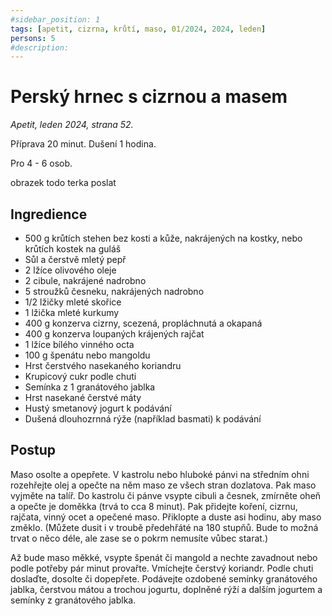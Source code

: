 ```yaml
---
#sidebar_position: 1
tags: [apetit, cizrna, krůtí, maso, 01/2024, 2024, leden]
persons: 5
#description:
---
```


# Perský hrnec s cizrnou a masem

_Apetit, leden 2024, strana 52._

Příprava 20 minut. Dušení 1 hodina.

Pro 4 - 6 osob.

obrazek todo terka poslat

## Ingredience

- 500 g krůtích stehen bez kosti a kůže, nakrájených na kostky, nebo krůtích kostek na guláš
- Sůl a čerstvě mletý pepř
- 2 lžíce olivového oleje
- 2 cibule, nakrájené nadrobno
- 5 stroužků česneku, nakrájených nadrobno
- 1/2 lžičky mleté skořice
- 1 lžička mleté kurkumy
- 400 g konzerva cizrny, scezená, propláchnutá a okapaná
- 400 g konzerva loupaných krájených rajčat
- 1 lžíce bílého vinného octa
- 100 g špenátu nebo mangoldu
- Hrst čerstvého nasekaného koriandru
- Krupicový cukr podle chuti
- Semínka z 1 granátového jablka
- Hrst nasekané čerstvé máty
- Hustý smetanový jogurt k podávání
- Dušená dlouhozrnná rýže (například basmati) k podávání

## Postup

Maso osolte a opepřete. V kastrolu nebo hluboké pánvi na středním ohni rozehřejte olej a opečte na něm maso ze všech stran dozlatova. Pak maso vyjměte na talíř. Do kastrolu či pánve vsypte cibuli a česnek, zmírněte oheň a opečte je doměkka (trvá to cca 8 minut). Pak přidejte koření, cizrnu, rajčata, vinný ocet a opečené maso. Přiklopte a duste asi hodinu, aby maso změklo. (Můžete dusit i v troubě předehřáté na 180 stupňů. Bude to možná trvat o něco déle, ale zase se o pokrm nemusíte vůbec starat.)

Až bude maso měkké, vsypte špenát či mangold a nechte zavadnout nebo podle potřeby pár minut provařte. Vmíchejte čerstvý koriandr. Podle chuti doslaďte, dosolte či dopepřete. Podávejte ozdobené semínky granátového jablka, čerstvou mátou a trochou jogurtu, doplněné rýží a dalším jogurtem a semínky z granátového jablka.

